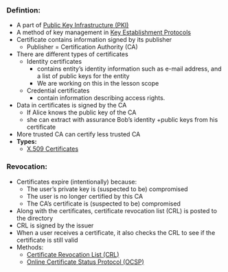### Defintion:
- A part of [Public Key Infrastructure (PKI)](Public%20Key%20Infrastructure%20(PKI).md)
- A method of key management in [Key Establishment Protocols](Key%20Establishment%20Protocols.md)
- Certificate contains information signed by its publisher
	- Publisher = Certification Authority (CA)
- There are different types of certificates
	- Identity certificates 
		- contains entity’s identity information such as e-mail address, and a list of public keys for the entity
		- We are working on this in the lesson scope
	- Credential certificates 
		- contain information describing access rights.
- Data in certificates is signed by the CA
	- If Alice knows the public key of the CA
	- she can extract with assurance Bob’s identity +public keys from his certificate
- More trusted CA can certify less trusted CA
- **Types:**
	- [X.509 Certificates](X.509%20Certificates.md)
### Revocation:
- Certificates expire (intentionally) because:
	- The user’s private key is (suspected to be) compromised
	- The user is no longer certified by this CA
	- The CA’s certificate is (suspected to be) compromised
- Along with the certificates, certificate revocation list (CRL) is posted to the directory
- CRL is signed by the issuer
- When a user receives a certificate, it also checks the CRL to see if the certificate is still valid
- Methods:
	- [Certificate Revocation List (CRL)](Certificate%20Revocation%20List%20(CRL).md)
	- [Online Certificate Status Protocol (OCSP)](Online%20Certificate%20Status%20Protocol%20(OCSP).md)
